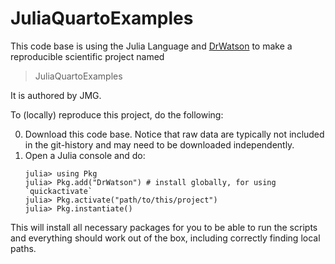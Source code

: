 # JuliaQuartoExamples

This code base is using the Julia Language and [DrWatson](https://juliadynamics.github.io/DrWatson.jl/stable/)
to make a reproducible scientific project named
> JuliaQuartoExamples

It is authored by JMG.

To (locally) reproduce this project, do the following:

0. Download this code base. Notice that raw data are typically not included in the
   git-history and may need to be downloaded independently.
1. Open a Julia console and do:
   ```
   julia> using Pkg
   julia> Pkg.add("DrWatson") # install globally, for using `quickactivate`
   julia> Pkg.activate("path/to/this/project")
   julia> Pkg.instantiate()
   ```

This will install all necessary packages for you to be able to run the scripts and
everything should work out of the box, including correctly finding local paths.
